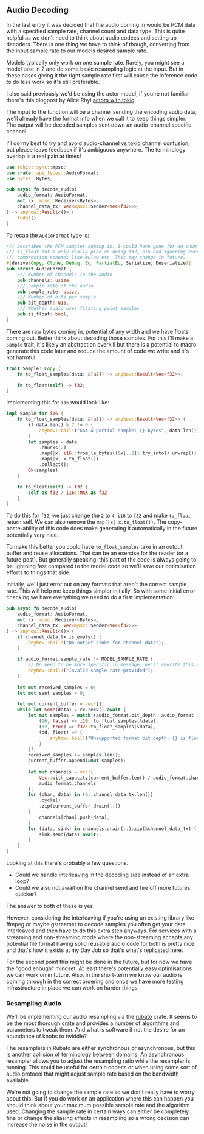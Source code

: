 ## Audio Decoding 

In the last entry it was decided that the audio coming in would be PCM data
with a specified sample rate, channel count and data type. This is quite
helpful as we don't need to think about audio codecs and setting up decoders.
There is one thing we have to think of though, converting from the input sample
rate to our models desired sample rate. 

Models typically only work on one sample rate. Rarely, you might see a model
take in 2 and do some basic resampling logic at the input. But in these cases
giving it the right sample rate first will cause the inference code to do less 
work so it's still preferable.

I also said previously we'd be using the actor model, if you're not familiar
there's this blogpost by Alice Rhyl
[actors with tokio](https://ryhl.io/blog/actors-with-tokio/).

The input to the function will be a channel sending the encoding audio data,
we'll already have the format info when we call it to keep things simpler. The
output will be decoded samples sent down an audio-channel specific channel.

I'll do my best to try and avoid audio-channel vs tokio channel confusion,
but please leave feedback if it's ambiguous anywhere. The terminology overlap
is a real pain at times!

```rust
use tokio::sync::mpsc;
use crate::api_types::AudioFormat;
use bytes::Bytes;

pub async fn decode_audio(
    audio_format: AudioFormat,
    mut rx: mpsc::Receiver<Bytes>,
    channel_data_tx: Vec<mpsc::Sender<Vec<f32>>>,
) -> anyhow::Result<()> {
    todo!()
}
```

To recap the `AudioFormat` type is:

```rust
/// Describes the PCM samples coming in. I could have gone for an enum instead of bit_depth +
/// is_float but I only really plan on doing f32, s16 and ignoring everything else including
/// compression schemes like mulaw etc. This may change in future.
#[derive(Copy, Clone, Debug, Eq, PartialEq, Serialize, Deserialize)]
pub struct AudioFormat {
    /// Number of channels in the audio
    pub channels: usize,
    /// Sample rate of the audio
    pub sample_rate: usize,
    /// Number of bits per sample
    pub bit_depth: u16,
    /// Whether audio uses floating point samples
    pub is_float: bool,
}
```

There are raw bytes coming in, potential of any width and we have floats coming
out. Better think about decoding those samples. For this I'll make a `Sample`
trait, it's likely an abstraction overkill but there is a potential to macro
generate this code later and reduce the amount of code we write and it's not
harmful.

```rust
trait Sample: Copy {
    fn to_float_samples(data: &[u8]) -> anyhow::Result<Vec<f32>>;

    fn to_float(self) -> f32;
}
```

Implementing this for `i16` would look like:

```rust
impl Sample for i16 {
    fn to_float_samples(data: &[u8]) -> anyhow::Result<Vec<f32>> {
        if data.len() % 2 != 0 {
            anyhow::bail!("Got a partial sample: {} bytes", data.len());
        }
        let samples = data
            .chunks(2)
            .map(|x| i16::from_le_bytes((&x[..2]).try_into().unwrap()))
            .map(|x| x.to_float())
            .collect();
        Ok(samples)
    }

    fn to_float(self) -> f32 {
        self as f32 / i16::MAX as f32
    }
}
```

To do this for `f32`, we just change the `2` to `4`, `i16` to `f32` and make
`to_float` return self. We can also remove the `map(|x| x.to_float())`. The
copy-paste-ability of this code does make generating it automatically in the
future potentially very nice.

To make this better you could have `to_float_samples` take in an output
buffer and reuse allocations. That can be an exercise for the reader (or a
future post). But generally speaking, this part of the code is always going
to be lightning fast compared to the model code so we'll save our optimisation
efforts to things that side.

Initially, we'll just error out on any formats that aren't the correct sample
rate. This will help me keep things simpler initially. So with some initial
error checking we have everything we need to do a first implementation:

```rust
pub async fn decode_audio(
    audio_format: AudioFormat,
    mut rx: mpsc::Receiver<Bytes>,
    channel_data_tx: Vec<mpsc::Sender<Vec<f32>>>,
) -> anyhow::Result<()> {
    if channel_data_tx.is_empty() {
        anyhow::bail!("No output sinks for channel data");
    }

    if audio_format.sample_rate != MODEL_SAMPLE_RATE {
        // No need to be more specific in message, we'll rewrite this later
        anyhow::bail!("Invalid sample rate provided");
    }    
    
    let mut received_samples = 0;
    let mut sent_samples = 0;

    let mut current_buffer = vec![];
    while let Some(data) = rx.recv().await {
        let mut samples = match (audio_format.bit_depth, audio_format.is_float) {
            (16, false) => i16::to_float_samples(&data),
            (32, true) => f32::to_float_samples(&data),
            (bd, float) => {
                anyhow::bail!("Unsupported format bit_depth: {} is_float: {}", bd, float)
            }
        }?;
        received_samples += samples.len();
        current_buffer.append(&mut samples);
        
        let mut channels = vec![
            Vec::with_capacity(current_buffer.len() / audio_format.channels);
            audio_format.channels
        ];
        for (chan, data) in (0..channel_data_tx.len())
            .cycle()
            .zip(current_buffer.drain(..))
        {
            channels[chan].push(data);
        }
        for (data, sink) in channels.drain(..).zip(&channel_data_tx) {
            sink.send(data).await?;
        }
    }
}
```

Looking at this there's probably a few questions. 

* Could we handle interleaving in the decoding side instead of an extra loop?
* Could we also not await on the channel send and fire off more futures quicker?

The answer to both of these is yes. 

However, considering the interleaving if you're using an existing library
like ffmpeg or maybe gstreamer to decode samples you often get your data
interleaved and then have to do this extra step anyways. For services with a
streaming and non-streaming mode where the non-streaming accepts any potential
file format having solid reusable audio code for both is pretty nice and that's
how it exists at my Day Job so that's what's replicated here.

For the second point this might be done in the future, but for now we have the
"good enough" mindset. At least there's potentially easy optimisations we can
work on in future. Also, in the short-term we know our audio is coming through
in the correct ordering and once we have more testing infrastructure in place
we can work on harder things.

### Resampling Audio

We'll be implementing our audio resampling via the [rubato](https://crates.io/crates/rubato) 
crate. It seems to be the most thorough crate and provides a number of algorithms
and parameters to tweak them. And what is software if not the desire for an
abundance of knobs to twiddle?

The resamplers in Rubato are either synchronous or asynchronous, but this is
another collision of terminology between domains. An asynchronous resampler
allows you to adjust the resampling ratio while the resampler is running. This
could be useful for certain codecs or when using some sort of audio
protocol that might adjust sample rate based on the bandwidth available.

We're not going to change the sample rate so we don't really have to worry
about this. But if you do work on an application where this can happen you
should think about your maximum possible sample rate and the algorithm used.
Changing the sample rate in certain ways can either be completely fine or
change the aliasing effects in resampling so a wrong decision can increase
the noise in the output!
